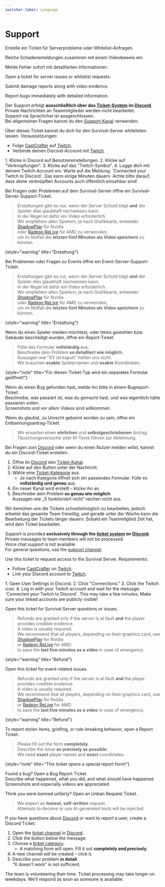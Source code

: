 ```yaml
---
switcher-label: Language
---
```


# Support

<tldr switcher-key="Deutsch">
<if switcher-key="Deutsch">   
    <p>Erstelle ein Ticket für Serverprobleme oder Whitelist-Anfragen.</p>
    <p>Reiche Schadensmeldungen zusammen mit einem Videobeweis ein.</p>
    <p>Melde Fehler sofort mit detaillierten Informationen.</p>
</if>
<if switcher-key="English">
    <p>Open a ticket for server issues or whitelist requests.</p>
    <p>Submit damage reports along with video evidence.</p>
    <p>Report bugs immediately with detailed information.</p>
</if>
</tldr>

<if switcher-key="Deutsch">

Der Support erfolgt **ausschließlich über das [Ticket-System](%tickets_channel%) im [Discord](%dc_link%)**.  
Private Nachrichten an Teammitglieder werden nicht bearbeitet.  
Support via Sprachchat ist ausgeschlossen.  
Bei allgemeinen Fragen kannst du den [Support-Kanal](%general_support_channel%) verwenden.

<chapter title="Die verschiedenen Ticket-Typen:" id="ticket-types">

<tabs>
<tab title="Whitelistanfrage" id="whitelist-ticket">

Über dieses Ticket kannst du dich für den Survival-Server whitelisten lassen. Voraussetzungen:

- Folge [CastCrafter](%twitch_cast%) auf [Twitch](%twitch%).
- Verbinde deinen Discord-Account mit [Twitch](%twitch%).

<deflist default-state="collapsed" collapsible="true">
<def title="Wie verbinde ich meinen Twitch Account mit Discord?" id="link-twitch">
1. Klicke in Discord auf Benutzereinstellungen.  
2. Klicke auf "Verknüpfungen".  
3. Klicke auf das "Twitch-Symbol".  
4. Logge dich mit deinem Twitch-Account ein. Warte auf die Meldung: `Connected your Twitch to Discord`.  
   Das kann einige Minuten dauern.

<note>
Achte bitte darauf, dass deine verknüpften Accounts auch öffentlich einsehbar sind!
</note>
</def>
</deflist>

</tab>
<tab title="Survival Support" id="survival-server-ticket">

Bei Fragen oder Problemen auf dem Survival-Server öffne ein Survival-Server-Support-Ticket.

> Erstattungen gibt es nur, wenn der Server Schuld trägt **und** der Spieler dies glaubhaft nachweisen kann.  
> In der Regel ist dafür ein Video erforderlich.  
> Wir empfehlen allen Spielern, je nach Grafikkarte, entweder  
> [ShadowPlay](https://www.nvidia.com/de-de/geforce/geforce-experience/shadowplay/) für Nvidia  
> oder [Radeon ReLive](https://www.amd.com/de/technologies/radeon-software-relive) für AMD zu verwenden,  
> um im Notfall die **letzten fünf Minuten als Video speichern** zu können.
>
{style="warning" title="Erstattung"}

</tab>
<tab title="Event Support" id="event-server-ticket">

Bei Problemen oder Fragen zu Events öffne ein Event-Server-Support-Ticket.

> Erstattungen gibt es nur, wenn der Server Schuld trägt **und** der Spieler dies glaubhaft nachweisen kann.  
> In der Regel ist dafür ein Video erforderlich.  
> Wir empfehlen allen Spielern, je nach Grafikkarte, entweder  
> [ShadowPlay](https://www.nvidia.com/de-de/geforce/geforce-experience/shadowplay/) für Nvidia  
> oder [Radeon ReLive](https://www.amd.com/de/technologies/radeon-software-relive) für AMD zu verwenden,  
> um im Notfall die **letzten fünf Minuten als Video speichern** zu können.
>
{style="warning" title="Erstattung"}

</tab>
<tab title="Report" id="report-ticket">

Wenn du einen Spieler melden möchtest, oder Items gestohlen bzw. Gebäude beschädigt wurden, öffne ein Report-Ticket.

> Fülle das Formular **vollständig** aus.  
> Beschreibe dein Problem **so detailliert wie möglich**.  
> Aussagen wie "XY ist kaputt" helfen uns nicht.  
> Wir brauchen **exakte** Spielernamen und **exakte** Koordinaten.
>
{style="note" title="Für diesen Ticket-Typ wird ein separates Formular geöffnet!"}

</tab>
<tab title="Bugreport" id="bugreport-ticket">

Wenn du einen Bug gefunden hast, melde ihn bitte in einem Bugreport-Ticket.  
Beschreibe, was passiert ist, was du gemacht hast, und was eigentlich hätte passieren sollen.  
Screenshots und vor allem Videos sind willkommen.

</tab>
<tab title="Entbannungsantrag" id="unban-ticket">

Wenn du glaubst, zu Unrecht gebannt worden zu sein, öffne ein Entbannungsantrag-Ticket.

> Wir erwarten einen **ehrlichen** und **selbstgeschriebenen** Antrag.  
> Täuschungsversuche oder KI-Texte führen zur Ablehnung.

</tab>
<tab title="Discord Support" id="discord-ticket">

Bei Fragen zum <a href="%dc_link%">Discord</a> oder wenn du einen Nutzer melden willst, kannst du ein Discord-Ticket erstellen.

</tab>
</tabs>
</chapter>

<chapter title="Wie öffne ich ein Support-Ticket?" id="how-to-open-support-ticket">

1. Öffne im [Discord](%dc_link%) den [Ticket-Kanal](%tickets_channel%).  
2. Klicke auf den Button unter der Nachricht.  
3. Wähle eine [Ticket-Kategorie](#ticket-types) aus.  
   - Je nach Kategorie öffnet sich ein passendes Formular. Fülle es **vollständig und genau** aus.  
4. Ein neuer Kanal wird erstellt – klicke ihn an.  
5. Beschreibe dein Problem **so genau wie möglich**.  
   Aussagen wie „X funktioniert nicht“ reichen nicht aus.

<note title="Bitte habe einen Moment Geduld!">
    
Wir bemühen uns die Tickets schnellstmöglich zu bearbeiten, 
jedoch arbeitet das gesamte Team freiwillig, 
und gerade unter der Woche kann die Bearbeitung der 
Tickets länger dauern.
Sobald ein Teammitglied Zeit hat, wird dein Ticket bearbeitet.

</note>

</chapter>

</if>

<if switcher-key="English">

Support is provided **exclusively through the [ticket system](%tickets_channel%) on [Discord](%dc_link%)**.  
Private messages to team members will not be processed.  
Voice chat support is not available.  
For general questions, use the [support channel](%general_support_channel%).

<chapter title="The different types of tickets:" id="ticket-types-english">

<tabs>
<tab title="Whitelist Request" id="whitelist-ticket-english">

Use this ticket to request access to the Survival Server. Requirements:

- Follow [CastCrafter](%twitch_cast%) on [Twitch](%twitch%).
- Link your Discord account to [Twitch](%twitch%).

<deflist default-state="collapsed" collapsible="true">
<def title="How do I link my Twitch account with Discord?" id="link-twitch-english">
1. Open User Settings in Discord.  
2. Click "Connections."  
3. Click the Twitch icon.  
4. Log in with your Twitch account and wait for the message: `Connected your Twitch to Discord`.  
   This may take a few minutes.

<note>
Make sure your linked accounts are publicly visible!
</note>
</def>
</deflist>

</tab>
<tab title="Survival Support" id="survival-server-ticket-english">

Open this ticket for Survival Server questions or issues.

> Refunds are granted only if the server is at fault **and** the player provides credible evidence.  
> A video is usually required.  
> We recommend that all players, depending on their graphics card, use  
> [ShadowPlay](https://www.nvidia.com/en-us/geforce/geforce-experience/shadowplay/) for Nvidia  
> or [Radeon ReLive](https://www.amd.com/en/technologies/radeon-software-relive) for AMD  
> to save the **last five minutes as a video** in case of emergency.
>
{style="warning" title="Refund"}

</tab>
<tab title="Event Support" id="event-server-ticket-english">

Open this ticket for event-related issues.

> Refunds are granted only if the server is at fault **and** the player provides credible evidence.  
> A video is usually required.  
> We recommend that all players, depending on their graphics card, use  
> [ShadowPlay](https://www.nvidia.com/en-us/geforce/geforce-experience/shadowplay/) for Nvidia  
> or [Radeon ReLive](https://www.amd.com/en/technologies/radeon-software-relive) for AMD  
> to save the **last five minutes as a video** in case of emergency.
>
{style="warning" title="Refund"}

</tab>
<tab title="Report" id="report-ticket-english">

To report stolen items, griefing, or rule-breaking behavior, open a Report Ticket.

> Please fill out the form **completely**.  
> Describe the issue **as precisely as possible**.  
> We need **exact** player names and **exact** coordinates.
>
{style="note" title="This ticket opens a special report form!"}

</tab>
<tab title="Bug Report" id="bugreport-ticket-english">

Found a bug? Open a Bug Report Ticket.  
Describe what happened, what you did, and what should have happened.  
Screenshots and especially videos are appreciated.

</tab>
<tab title="Unban Request" id="unban-ticket-english">

Think you were banned unfairly? Open an Unban Request Ticket.

> We expect an **honest**, **self-written** request.  
> Attempts to deceive or use AI-generated texts will be rejected.

</tab>
<tab title="Discord Support" id="discord-ticket-english">

If you have questions about <a href="%dc_link%">Discord</a> or want to report a user, create a Discord Ticket.

</tab>
</tabs>
</chapter>

<chapter title="How do I open a support ticket?" id="how-to-open-support-ticket-english">

1. Open the [ticket channel](%tickets_channel%) in [Discord](%dc_link%).  
2. Click the button below the message.  
3. Choose a [ticket category](#ticket-types-english).  
   - A matching form will open. Fill it out **completely and precisely**.  
4. A new channel will be created – click it.  
5. Describe your problem **in detail**.  
   “X doesn’t work” is not sufficient.

<note title="Please be patient!">
The team is volunteering their time. Ticket processing may take longer on weekdays.  
We’ll respond as soon as someone is available.
</note>

</chapter>

</if>
